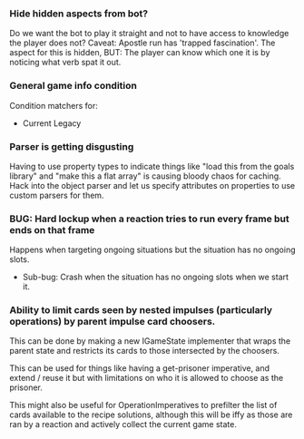 ### Hide hidden aspects from bot?

Do we want the bot to play it straight and not to have access to knowledge the player does not?
Caveat: Apostle run has 'trapped fascination'. The aspect for this is hidden, BUT: The player can know which one it is by noticing what verb spat it out.

### General game info condition

Condition matchers for:

- Current Legacy

### Parser is getting disgusting

Having to use property types to indicate things like "load this from the goals library" and "make this a flat array" is causing bloody chaos for caching.
Hack into the object parser and let us specify attributes on properties to use custom parsers for them.

### BUG: Hard lockup when a reaction tries to run every frame but ends on that frame

Happens when targeting ongoing situations but the situation has no ongoing slots.

- Sub-bug: Crash when the situation has no ongoing slots when we start it.

### Ability to limit cards seen by nested impulses (particularly operations) by parent impulse card choosers.

This can be done by making a new IGameState implementer that wraps the parent state and restricts its cards to those intersected by the choosers.

This can be used for things like having a get-prisoner imperative, and extend / reuse it but with limitations on who it is allowed to choose as the prisoner.

This might also be useful for OperationImperatives to prefilter the list of cards available to the recipe solutions, although this will be iffy as those are ran
by a reaction and actively collect the current game state.
